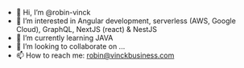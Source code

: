 - 👋 Hi, I’m @robin-vinck
- 👀 I’m interested in Angular development, serverless (AWS, Google Cloud), GraphQL, NextJS (react) & NestJS
- 🌱 I’m currently learning JAVA
- 💞️ I’m looking to collaborate on ...
- 📫 How to reach me: robin@vinckbusiness.com

<!---
robin-vinck/robin-vinck is a ✨ special ✨ repository because its `README.md` (this file) appears on your GitHub profile.
You can click the Preview link to take a look at your changes.
--->
